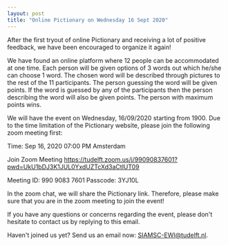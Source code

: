 ```yaml
---
layout: post
title: "Online Pictionary on Wednesday 16 Sept 2020"
---
```


After the first tryout of online Pictionary and receiving a lot of positive feedback, we have been encouraged to organize it again!

We have found an online platform where 12 people can be accommodated at one time. Each person will be given options of 3 words out which he/she can choose 1 word. The chosen word will be described through pictures to the rest of the 11 participants. The person guessing the word will be given points. If the word is guessed by any of the participants then the person describing the word will also be given points.  The person with maximum points wins.

We will have the event on Wednesday, 16/09/2020 starting from 1900. Due to the time limitation of the Pictionary website, please join the following zoom meeting first:

Time: Sep 16, 2020 07:00 PM Amsterdam

Join Zoom Meeting
https://tudelft.zoom.us/j/99090837601?pwd=UkU1bDJ3K1JUL0YxdUZTcXd3aCtlUT09

Meeting ID: 990 9083 7601
Passcode: 3YJ10L

In the zoom chat, we will share the Pictionary link. Therefore, please make sure that you are in the zoom meeting to join the event! 


If you have any questions or concerns regarding the event, please don't hesitate to contact us by replying to this email.


Haven't joined us yet? Send us an email now: [SIAMSC-EWI@tudelft.nl].

[SIAMSC-EWI@tudelft.nl]: mailto:SIAMSC-EWI@tudelft.nl
